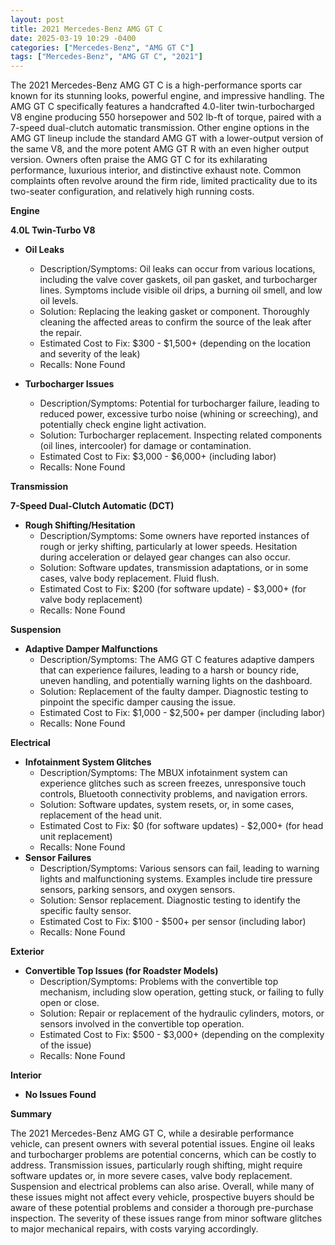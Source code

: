 ```yaml
---
layout: post
title: 2021 Mercedes-Benz AMG GT C
date: 2025-03-19 10:29 -0400
categories: ["Mercedes-Benz", "AMG GT C"]
tags: ["Mercedes-Benz", "AMG GT C", "2021"]
---
```

The 2021 Mercedes-Benz AMG GT C is a high-performance sports car known for its stunning looks, powerful engine, and impressive handling. The AMG GT C specifically features a handcrafted 4.0-liter twin-turbocharged V8 engine producing 550 horsepower and 502 lb-ft of torque, paired with a 7-speed dual-clutch automatic transmission. Other engine options in the AMG GT lineup include the standard AMG GT with a lower-output version of the same V8, and the more potent AMG GT R with an even higher output version. Owners often praise the AMG GT C for its exhilarating performance, luxurious interior, and distinctive exhaust note. Common complaints often revolve around the firm ride, limited practicality due to its two-seater configuration, and relatively high running costs.

**Engine**

**4.0L Twin-Turbo V8**

*   **Oil Leaks**
    *   Description/Symptoms: Oil leaks can occur from various locations, including the valve cover gaskets, oil pan gasket, and turbocharger lines. Symptoms include visible oil drips, a burning oil smell, and low oil levels.
    *   Solution: Replacing the leaking gasket or component. Thoroughly cleaning the affected areas to confirm the source of the leak after the repair.
    *   Estimated Cost to Fix: $300 - $1,500+ (depending on the location and severity of the leak)
    *   Recalls: None Found

*   **Turbocharger Issues**
    *   Description/Symptoms: Potential for turbocharger failure, leading to reduced power, excessive turbo noise (whining or screeching), and potentially check engine light activation.
    *   Solution: Turbocharger replacement. Inspecting related components (oil lines, intercooler) for damage or contamination.
    *   Estimated Cost to Fix: $3,000 - $6,000+ (including labor)
    *   Recalls: None Found

**Transmission**

**7-Speed Dual-Clutch Automatic (DCT)**

*   **Rough Shifting/Hesitation**
    *   Description/Symptoms: Some owners have reported instances of rough or jerky shifting, particularly at lower speeds. Hesitation during acceleration or delayed gear changes can also occur.
    *   Solution: Software updates, transmission adaptations, or in some cases, valve body replacement. Fluid flush.
    *   Estimated Cost to Fix: $200 (for software update) - $3,000+ (for valve body replacement)
    *   Recalls: None Found

**Suspension**

*   **Adaptive Damper Malfunctions**
    *   Description/Symptoms: The AMG GT C features adaptive dampers that can experience failures, leading to a harsh or bouncy ride, uneven handling, and potentially warning lights on the dashboard.
    *   Solution: Replacement of the faulty damper. Diagnostic testing to pinpoint the specific damper causing the issue.
    *   Estimated Cost to Fix: $1,000 - $2,500+ per damper (including labor)
    *   Recalls: None Found

**Electrical**

*   **Infotainment System Glitches**
    *   Description/Symptoms: The MBUX infotainment system can experience glitches such as screen freezes, unresponsive touch controls, Bluetooth connectivity problems, and navigation errors.
    *   Solution: Software updates, system resets, or, in some cases, replacement of the head unit.
    *   Estimated Cost to Fix: $0 (for software updates) - $2,000+ (for head unit replacement)
    *   Recalls: None Found
*   **Sensor Failures**
    *   Description/Symptoms: Various sensors can fail, leading to warning lights and malfunctioning systems. Examples include tire pressure sensors, parking sensors, and oxygen sensors.
    *   Solution: Sensor replacement. Diagnostic testing to identify the specific faulty sensor.
    *   Estimated Cost to Fix: $100 - $500+ per sensor (including labor)
    *   Recalls: None Found

**Exterior**

*   **Convertible Top Issues (for Roadster Models)**
    *   Description/Symptoms: Problems with the convertible top mechanism, including slow operation, getting stuck, or failing to fully open or close.
    *   Solution: Repair or replacement of the hydraulic cylinders, motors, or sensors involved in the convertible top operation.
    *   Estimated Cost to Fix: $500 - $3,000+ (depending on the complexity of the issue)
    *   Recalls: None Found

**Interior**

*   **No Issues Found**

**Summary**

The 2021 Mercedes-Benz AMG GT C, while a desirable performance vehicle, can present owners with several potential issues. Engine oil leaks and turbocharger problems are potential concerns, which can be costly to address. Transmission issues, particularly rough shifting, might require software updates or, in more severe cases, valve body replacement. Suspension and electrical problems can also arise. Overall, while many of these issues might not affect every vehicle, prospective buyers should be aware of these potential problems and consider a thorough pre-purchase inspection. The severity of these issues range from minor software glitches to major mechanical repairs, with costs varying accordingly.

